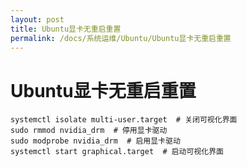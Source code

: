 ```yaml
---
layout: post
title: Ubuntu显卡无重启重置
permalink: /docs/系统运维/Ubuntu/Ubuntu显卡无重启重置
---
```


# Ubuntu显卡无重启重置

```shell
systemctl isolate multi-user.target  # 关闭可视化界面
sudo rmmod nvidia_drm  # 停用显卡驱动
sudo modprobe nvidia_drm  # 启用显卡驱动
systemctl start graphical.target  # 启动可视化界面
```

